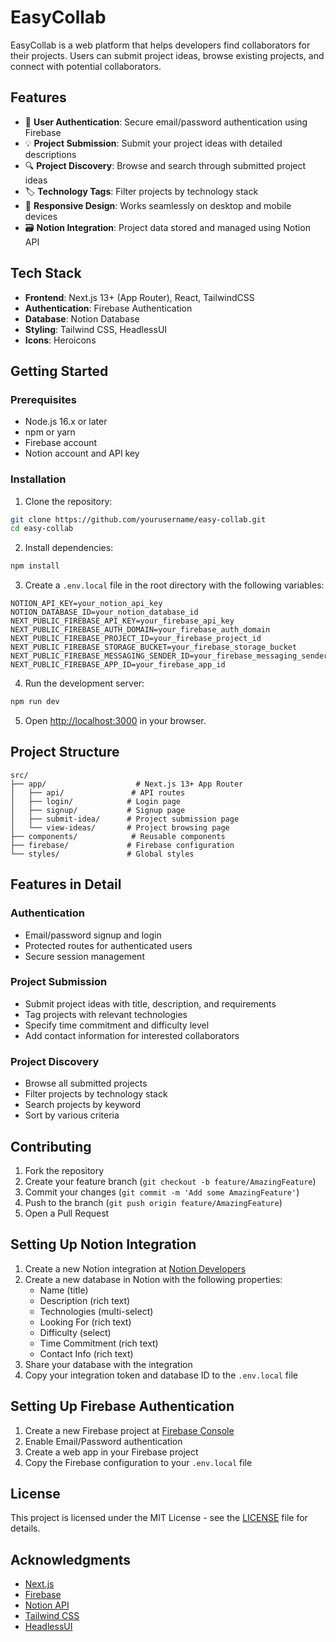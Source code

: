 # EasyCollab

EasyCollab is a web platform that helps developers find collaborators for their projects. Users can submit project ideas, browse existing projects, and connect with potential collaborators.

## Features

- 🔐 **User Authentication**: Secure email/password authentication using Firebase
- 💡 **Project Submission**: Submit your project ideas with detailed descriptions
- 🔍 **Project Discovery**: Browse and search through submitted project ideas
- 🏷️ **Technology Tags**: Filter projects by technology stack
- 📱 **Responsive Design**: Works seamlessly on desktop and mobile devices
- 🗃️ **Notion Integration**: Project data stored and managed using Notion API

## Tech Stack

- **Frontend**: Next.js 13+ (App Router), React, TailwindCSS
- **Authentication**: Firebase Authentication
- **Database**: Notion Database
- **Styling**: Tailwind CSS, HeadlessUI
- **Icons**: Heroicons

## Getting Started

### Prerequisites

- Node.js 16.x or later
- npm or yarn
- Firebase account
- Notion account and API key

### Installation

1. Clone the repository:
```bash
git clone https://github.com/yourusername/easy-collab.git
cd easy-collab
```

2. Install dependencies:
```bash
npm install
```

3. Create a `.env.local` file in the root directory with the following variables:
```env
NOTION_API_KEY=your_notion_api_key
NOTION_DATABASE_ID=your_notion_database_id
NEXT_PUBLIC_FIREBASE_API_KEY=your_firebase_api_key
NEXT_PUBLIC_FIREBASE_AUTH_DOMAIN=your_firebase_auth_domain
NEXT_PUBLIC_FIREBASE_PROJECT_ID=your_firebase_project_id
NEXT_PUBLIC_FIREBASE_STORAGE_BUCKET=your_firebase_storage_bucket
NEXT_PUBLIC_FIREBASE_MESSAGING_SENDER_ID=your_firebase_messaging_sender_id
NEXT_PUBLIC_FIREBASE_APP_ID=your_firebase_app_id
```

4. Run the development server:
```bash
npm run dev
```

5. Open [http://localhost:3000](http://localhost:3000) in your browser.

## Project Structure

```
src/
├── app/                    # Next.js 13+ App Router
│   ├── api/               # API routes
│   ├── login/            # Login page
│   ├── signup/           # Signup page
│   ├── submit-idea/      # Project submission page
│   └── view-ideas/       # Project browsing page
├── components/            # Reusable components
├── firebase/             # Firebase configuration
└── styles/               # Global styles
```

## Features in Detail

### Authentication
- Email/password signup and login
- Protected routes for authenticated users
- Secure session management

### Project Submission
- Submit project ideas with title, description, and requirements
- Tag projects with relevant technologies
- Specify time commitment and difficulty level
- Add contact information for interested collaborators

### Project Discovery
- Browse all submitted projects
- Filter projects by technology stack
- Search projects by keyword
- Sort by various criteria

## Contributing

1. Fork the repository
2. Create your feature branch (`git checkout -b feature/AmazingFeature`)
3. Commit your changes (`git commit -m 'Add some AmazingFeature'`)
4. Push to the branch (`git push origin feature/AmazingFeature`)
5. Open a Pull Request

## Setting Up Notion Integration

1. Create a new Notion integration at [Notion Developers](https://developers.notion.com/)
2. Create a new database in Notion with the following properties:
   - Name (title)
   - Description (rich text)
   - Technologies (multi-select)
   - Looking For (rich text)
   - Difficulty (select)
   - Time Commitment (rich text)
   - Contact Info (rich text)
3. Share your database with the integration
4. Copy your integration token and database ID to the `.env.local` file

## Setting Up Firebase Authentication

1. Create a new Firebase project at [Firebase Console](https://console.firebase.google.com/)
2. Enable Email/Password authentication
3. Create a web app in your Firebase project
4. Copy the Firebase configuration to your `.env.local` file

## License

This project is licensed under the MIT License - see the [LICENSE](LICENSE) file for details.

## Acknowledgments

- [Next.js](https://nextjs.org/)
- [Firebase](https://firebase.google.com/)
- [Notion API](https://developers.notion.com/)
- [Tailwind CSS](https://tailwindcss.com/)
- [HeadlessUI](https://headlessui.dev/)
